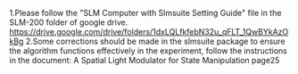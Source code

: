1.Please follow the "SLM Computer with Slmsuite Setting Guide" file in the SLM-200 folder of google drive.
https://drive.google.com/drive/folders/1dxLQLfkfebN32u_qFLT_1QwBYkAzOkBg
2.Some corrections should be made in the slmsuite package to ensure the algorithm functions effectively in the experiment, follow the instructions in the document: A Spatial Light Modulator for State Manipulation page25
